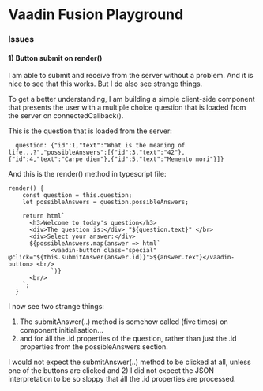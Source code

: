# Vaadin Fusion Playground

### Issues

#### 1) Button submit on render()
I am able to submit and receive from the server without a problem. And it is nice to see that this works. But I do also see strange things. 

To get a better understanding, I am building a simple client-side component that presents the user with a multiple choice question that is loaded from the server on connectedCallback(). 

This is the question that is loaded from the server:
```
  question: {"id":1,"text":"What is the meaning of life...?","possibleAnswers":[{"id":3,"text":"42"},{"id":4,"text":"Carpe diem"},{"id":5,"text":"Memento mori"}]}
```

And this is the render() method in typescript file:
```
render() {
    const question = this.question;
    let possibleAnswers = question.possibleAnswers;

    return html`
      <h3>Welcome to today's question</h3>
      <div>The question is:</div> "${question.text}" </br>
      <div>Select your answer:</div>
      ${possibleAnswers.map(answer => html`
            <vaadin-button class="special" @click="${this.submitAnswer(answer.id)}">${answer.text}</vaadin-button> <br/>
            `)}
      <br/>
    `;
  }
```

I now see two strange things: 
1) The submitAnswer(..) method is somehow called (five times) on component initialisation...
2) and for áll the .id properties  of the question, rather than just the .id properties  from the possibleAnswers section.

I would not expect the submitAnswer(..) method to be clicked at all, unless one of the buttons are clicked and 2) I did not expect the JSON interpretation to be so sloppy that áll the .id properties are processed.
